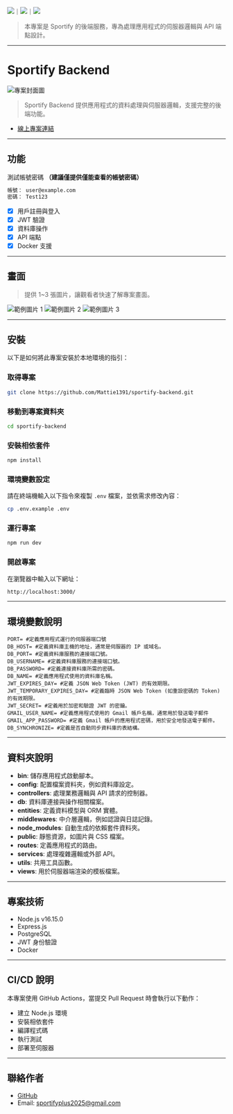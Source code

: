 <!-- 標籤來源參考：https://github.com/Envoy-VC/awesome-badges#github-stats -->

![](https://img.shields.io/github/stars/Mattie1391/sportify-backend.svg)｜![](https://img.shields.io/github/forks/Mattie1391/sportify-backend.svg)｜![](https://img.shields.io/github/issues/Mattie1391/sportify-backend.svg)

> 本專案是 Sportify 的後端服務，專為處理應用程式的伺服器邏輯與 API 端點設計。

---

# Sportify Backend

![專案封面圖](![image](https://firebasestorage.googleapis.com/v0/b/coffeeshop-4ac57.firebasestorage.app/o/images%2F%E6%88%AA%E5%9C%96%202025-05-13%20%E5%87%8C%E6%99%A81.52.39.png?alt=media&token=b5a6d53d-47fe-4ba1-ab71-98720b070d09))

> Sportify Backend 提供應用程式的資料處理與伺服器邏輯，支援完整的後端功能。

- [線上專案連結](https://github.com/Mattie1391/sportify-backend)

---

## 功能

測試帳號密碼 **（建議僅提供僅能查看的帳號密碼）**

```bash
帳號： user@example.com
密碼： Test123
```

- [x] 用戶註冊與登入
- [x] JWT 驗證
- [x] 資料庫操作
- [x] API 端點
- [x] Docker 支援

---

## 畫面

> 提供 1~3 張圖片，讓觀看者快速了解專案畫面。

![範例圖片 1](https://firebasestorage.googleapis.com/v0/b/coffeeshop-4ac57.firebasestorage.app/o/images%2F%E6%88%AA%E5%9C%96%202025-05-13%20%E5%87%8C%E6%99%A81.54.27.png?alt=media&token=a035711c-4acf-4344-8ded-4b5973d44be8 )
![範例圖片 2](https://firebasestorage.googleapis.com/v0/b/coffeeshop-4ac57.firebasestorage.app/o/images%2F%E6%88%AA%E5%9C%96%202025-05-13%20%E5%87%8C%E6%99%A81.54.59.png?alt=media&token=7e231eee-8bfd-42d7-bcb2-825141bdfce0)
![範例圖片 3](https://firebasestorage.googleapis.com/v0/b/coffeeshop-4ac57.firebasestorage.app/o/images%2F%E6%88%AA%E5%9C%96%202025-05-13%20%E5%87%8C%E6%99%A81.55.27.png?alt=media&token=32fcdcdd-0a4b-4884-8ebe-fc61bfc9cde1)

---

## 安裝

以下是如何將此專案安裝於本地環境的指引：

### 取得專案

```bash
git clone https://github.com/Mattie1391/sportify-backend.git
```

### 移動到專案資料夾

```bash
cd sportify-backend
```

### 安裝相依套件

```bash
npm install
```

### 環境變數設定

請在終端機輸入以下指令來複製 `.env` 檔案，並依需求修改內容：

```bash
cp .env.example .env
```

### 運行專案

```bash
npm run dev
```

### 開啟專案

在瀏覽器中輸入以下網址：

```bash
http://localhost:3000/
```

---

## 環境變數說明

```env
PORT= #定義應用程式運行的伺服器端口號
DB_HOST= #定義資料庫主機的地址，通常是伺服器的 IP 或域名。
DB_PORT= #定義資料庫服務的連接端口號。
DB_USERNAME= #定義資料庫服務的連接端口號。
DB_PASSWORD= #定義連接資料庫所需的密碼。
DB_NAME= #定義應用程式使用的資料庫名稱。
JWT_EXPIRES_DAY= #定義 JSON Web Token (JWT) 的有效期限。
JWT_TEMPORARY_EXPIRES_DAY= #定義臨時 JSON Web Token (如重設密碼的 Token) 的有效期限。
JWT_SECRET= #定義用於加密和驗證 JWT 的密鑰。
GMAIL_USER_NAME= #定義應用程式使用的 Gmail 帳戶名稱，通常用於發送電子郵件
GMAIL_APP_PASSWORD= #定義 Gmail 帳戶的應用程式密碼，用於安全地發送電子郵件。
DB_SYNCHRONIZE= #定義是否自動同步資料庫的表結構。
```

---

## 資料夾說明

- **bin**: 儲存應用程式啟動腳本。
- **config**: 配置檔案資料夾，例如資料庫設定。
- **controllers**: 處理業務邏輯與 API 請求的控制器。
- **db**: 資料庫連接與操作相關檔案。
- **entities**: 定義資料模型與 ORM 實體。
- **middlewares**: 中介層邏輯，例如認證與日誌記錄。
- **node_modules**: 自動生成的依賴套件資料夾。
- **public**: 靜態資源，如圖片與 CSS 檔案。
- **routes**: 定義應用程式的路由。
- **services**: 處理複雜邏輯或外部 API。
- **utils**: 共用工具函數。
- **views**: 用於伺服器端渲染的模板檔案。

---

## 專案技術

- Node.js v16.15.0
- Express.js
- PostgreSQL
- JWT 身份驗證
- Docker

---

## CI/CD 說明

本專案使用 GitHub Actions，當提交 Pull Request 時會執行以下動作：

- 建立 Node.js 環境
- 安裝相依套件
- 編譯程式碼
- 執行測試
- 部署至伺服器

---

## 聯絡作者

- [GitHub](https://github.com/Mattie1391)
- Email: sportifyplus2025@gmail.com
